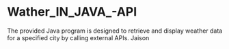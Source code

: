 # Wather_IN_JAVA_-API
The provided Java program is designed to retrieve and display weather data for a specified city by calling external APIs.
Jaison
